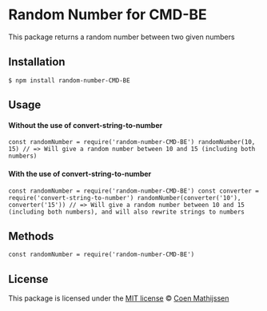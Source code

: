 # Random Number for CMD-BE
This package returns a random number between two given numbers

## Installation
`$ npm install random-number-CMD-BE`

## Usage
#### Without the use of convert-string-to-number
`const randomNumber = require('random-number-CMD-BE')
randomNumber(10, 15)
// => Will give a random number between 10 and 15 (including both numbers)`

#### With the use of convert-string-to-number
`const randomNumber = require('random-number-CMD-BE')
const converter = require('convert-string-to-number')
randomNumber(converter('10'), converter('15'))
// => Will give a random number between 10 and 15 (including both numbers), and will also rewrite strings to numbers`

## Methods
`const randomNumber = require('random-number-CMD-BE')`

## License
This package is licensed under the [MIT license](https://github.com/Coenmathijssen/NPM-boilerplate/blob/master/LICENSE) © [Coen Mathijssen](www.coenmathijssen.nl)
